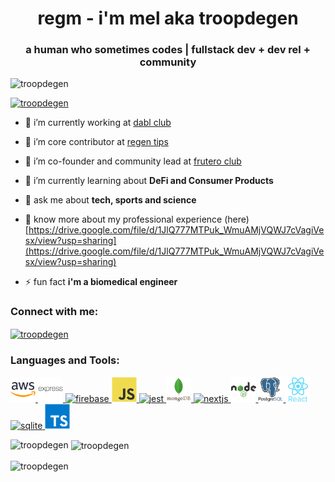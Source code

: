 <h1 align="center">regm - i'm mel aka troopdegen</h1>
<h3 align="center">a human who sometimes codes | fullstack dev + dev rel + community</h3>

<p align="left"> <img src="https://komarev.com/ghpvc/?username=troopdegen&label=Profile%20views&color=0e75b6&style=flat" alt="troopdegen" /> </p>

<p align="left"> <a href="https://github.com/ryo-ma/github-profile-trophy"><img src="https://github-profile-trophy.vercel.app/?username=troopdegen" alt="troopdegen" /></a> </p>

- 🧪 i’m currently working at [dabl club](https://dabl.club)

- 🍄 i’m core contributor at [regen tips](https://regen.tips)

- 🥭 i’m co-founder and community lead at [frutero club](https://frutero.club)

- 🎩 i’m currently learning about **DeFi and Consumer Products**

- 💬 ask me about **tech, sports and science**

- 📄 know more about my professional experience (here)[https://drive.google.com/file/d/1JlQ777MTPuk_WmuAMjVQWJ7cVagiVesx/view?usp=sharing](https://drive.google.com/file/d/1JlQ777MTPuk_WmuAMjVQWJ7cVagiVesx/view?usp=sharing)

- ⚡ fun fact **i'm a biomedical engineer**

<h3 align="left">Connect with me:</h3>
<p align="left">
<a href="https://twitter.com/troopdegen" target="blank"><img align="center" src="https://raw.githubusercontent.com/rahuldkjain/github-profile-readme-generator/master/src/images/icons/Social/twitter.svg" alt="troopdegen" height="30" width="40" /></a>
</p>

<h3 align="left">Languages and Tools:</h3>
<p align="left"> <a href="https://aws.amazon.com" target="_blank" rel="noreferrer"> <img src="https://raw.githubusercontent.com/devicons/devicon/master/icons/amazonwebservices/amazonwebservices-original-wordmark.svg" alt="aws" width="40" height="40"/> </a> <a href="https://expressjs.com" target="_blank" rel="noreferrer"> <img src="https://raw.githubusercontent.com/devicons/devicon/master/icons/express/express-original-wordmark.svg" alt="express" width="40" height="40"/> </a> <a href="https://firebase.google.com/" target="_blank" rel="noreferrer"> <img src="https://www.vectorlogo.zone/logos/firebase/firebase-icon.svg" alt="firebase" width="40" height="40"/> </a> <a href="https://developer.mozilla.org/en-US/docs/Web/JavaScript" target="_blank" rel="noreferrer"> <img src="https://raw.githubusercontent.com/devicons/devicon/master/icons/javascript/javascript-original.svg" alt="javascript" width="40" height="40"/> </a> <a href="https://jestjs.io" target="_blank" rel="noreferrer"> <img src="https://www.vectorlogo.zone/logos/jestjsio/jestjsio-icon.svg" alt="jest" width="40" height="40"/> </a> <a href="https://www.mongodb.com/" target="_blank" rel="noreferrer"> <img src="https://raw.githubusercontent.com/devicons/devicon/master/icons/mongodb/mongodb-original-wordmark.svg" alt="mongodb" width="40" height="40"/> </a> <a href="https://nextjs.org/" target="_blank" rel="noreferrer"> <img src="https://cdn.worldvectorlogo.com/logos/nextjs-2.svg" alt="nextjs" width="40" height="40"/> </a> <a href="https://nodejs.org" target="_blank" rel="noreferrer"> <img src="https://raw.githubusercontent.com/devicons/devicon/master/icons/nodejs/nodejs-original-wordmark.svg" alt="nodejs" width="40" height="40"/> </a> <a href="https://www.postgresql.org" target="_blank" rel="noreferrer"> <img src="https://raw.githubusercontent.com/devicons/devicon/master/icons/postgresql/postgresql-original-wordmark.svg" alt="postgresql" width="40" height="40"/> </a> <a href="https://reactjs.org/" target="_blank" rel="noreferrer"> <img src="https://raw.githubusercontent.com/devicons/devicon/master/icons/react/react-original-wordmark.svg" alt="react" width="40" height="40"/> </a> <a href="https://www.sqlite.org/" target="_blank" rel="noreferrer"> <img src="https://www.vectorlogo.zone/logos/sqlite/sqlite-icon.svg" alt="sqlite" width="40" height="40"/> </a> <a href="https://www.typescriptlang.org/" target="_blank" rel="noreferrer"> <img src="https://raw.githubusercontent.com/devicons/devicon/master/icons/typescript/typescript-original.svg" alt="typescript" width="40" height="40"/> </a> </p>

<p><img align="left" src="https://github-readme-stats.vercel.app/api/top-langs?username=troopdegen&show_icons=true&locale=en&layout=compact" alt="troopdegen" /></p>

<p>&nbsp;<img align="center" src="https://github-readme-stats.vercel.app/api?username=troopdegen&show_icons=true&locale=en" alt="troopdegen" /></p>

<p><img align="center" src="https://github-readme-streak-stats.herokuapp.com/?user=troopdegen&" alt="troopdegen" /></p>

